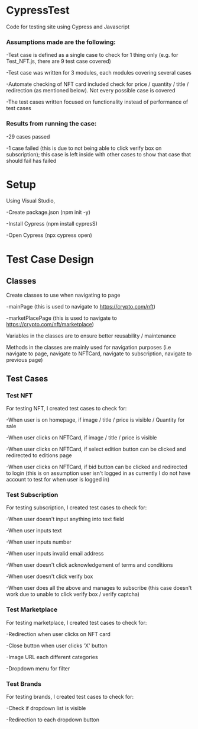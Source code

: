 # CypressTest

Code for testing site using Cypress and Javascript

### Assumptions made are the following:

-Test case is defined as a single case to check for 1 thing only (e.g. for Test_NFT.js, there are 9 test case covered)

-Test case was written for 3 modules, each modules covering several cases

-Automate checking of NFT card included check for price / quantity / title / redirection (as mentioned below). Not every possible case is covered

-The test cases written focused on functionality instead of performance of test cases



### Results from running the case:

-29 cases passed

-1 case failed (this is due to not being able to click verify box on subscription); this case is left inside with other cases to show that case that should fail has failed



# Setup

Using Visual Studio,

-Create package.json (npm init -y)

-Install Cypress (npm install cypresS)

-Open Cypress (npx cypress open)



# Test Case Design

## Classes

Create classes to use when navigating to page

-mainPage (this is used to navigate to https://crypto.com/nft)

-marketPlacePage (this is used to navigate to https://crypto.com/nft/marketplace)


Variables in the classes are to ensure better reusability / maintenance

Methods in the classes are mainly used for navigation purposes (i.e navigate to page, navigate to NFTCard, navigate to subscription, navigate to previous page)


## Test Cases

### Test NFT

For testing NFT, I created test cases to check for:

-When user is on homepage, if image / title / price is visible / Quantity for sale

-When user clicks on NFTCard, if image / title / price is visible

-When user clicks on NFTCard, if select edition button can be clicked and redirected to editions page 

-When user clicks on NFTCard, if bid button can be clicked and redirected to login (this is on assumption user isn't logged in as currently I do not have account to test for when user is logged in)


### Test Subscription

For testing subscription, I created test cases to check for:

-When user doesn't input anything into text field

-When user inputs text 

-When user inputs number

-When user inputs invalid email address

-When user doesn't click acknowledgement of terms and conditions

-When user doesn't click verify box

-When user does all the above and manages to subscribe (this case doesn't work due to unable to click verify box / verify captcha) 


### Test Marketplace

For testing marketplace, I created test cases to check for:

-Redirection when user clicks on NFT card

-Close button when user clicks 'X' button

-Image URL each different categories 

-Dropdown menu for filter


### Test Brands

For testing brands, I created test cases to check for:

-Check if dropdown list is visible

-Redirection to each dropdown button


